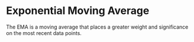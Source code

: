# Exponential Moving Average

The EMA is a moving average that places a greater weight and significance on the most recent data points.
